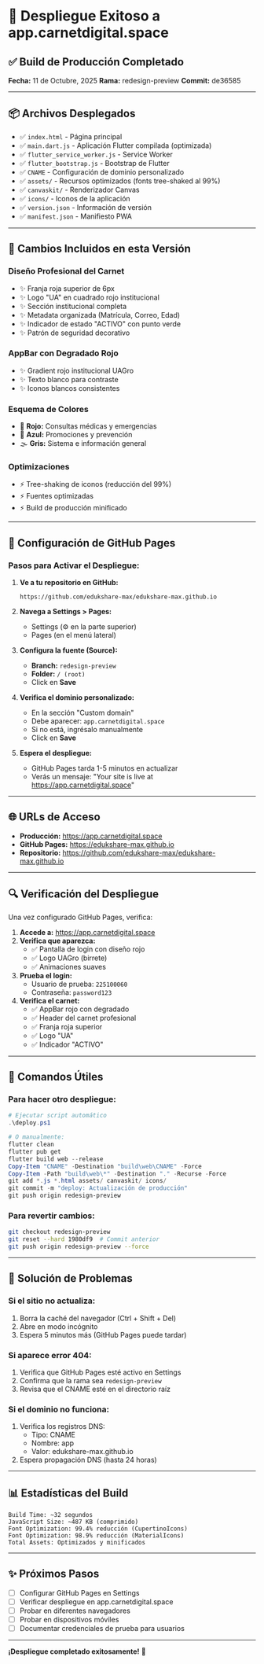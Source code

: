 # 🚀 Despliegue Exitoso a app.carnetdigital.space

## ✅ Build de Producción Completado

**Fecha:** 11 de Octubre, 2025
**Rama:** redesign-preview
**Commit:** de36585

---

## 📦 Archivos Desplegados

- ✅ `index.html` - Página principal
- ✅ `main.dart.js` - Aplicación Flutter compilada (optimizada)
- ✅ `flutter_service_worker.js` - Service Worker
- ✅ `flutter_bootstrap.js` - Bootstrap de Flutter
- ✅ `CNAME` - Configuración de dominio personalizado
- ✅ `assets/` - Recursos optimizados (fonts tree-shaked al 99%)
- ✅ `canvaskit/` - Renderizador Canvas
- ✅ `icons/` - Iconos de la aplicación
- ✅ `version.json` - Información de versión
- ✅ `manifest.json` - Manifiesto PWA

---

## 🎨 Cambios Incluidos en esta Versión

### **Diseño Profesional del Carnet**
- ✨ Franja roja superior de 6px
- ✨ Logo "UA" en cuadrado rojo institucional
- ✨ Sección institucional completa
- ✨ Metadata organizada (Matrícula, Correo, Edad)
- ✨ Indicador de estado "ACTIVO" con punto verde
- ✨ Patrón de seguridad decorativo

### **AppBar con Degradado Rojo**
- ✨ Gradient rojo institucional UAGro
- ✨ Texto blanco para contraste
- ✨ Iconos blancos consistentes

### **Esquema de Colores**
- 🔴 **Rojo:** Consultas médicas y emergencias
- 🔵 **Azul:** Promociones y prevención
- 🌫️ **Gris:** Sistema e información general

### **Optimizaciones**
- ⚡ Tree-shaking de iconos (reducción del 99%)
- ⚡ Fuentes optimizadas
- ⚡ Build de producción minificado

---

## 🔧 Configuración de GitHub Pages

### **Pasos para Activar el Despliegue:**

1. **Ve a tu repositorio en GitHub:**
   ```
   https://github.com/edukshare-max/edukshare-max.github.io
   ```

2. **Navega a Settings > Pages:**
   - Settings (⚙️ en la parte superior)
   - Pages (en el menú lateral)

3. **Configura la fuente (Source):**
   - **Branch:** `redesign-preview`
   - **Folder:** `/ (root)`
   - Click en **Save**

4. **Verifica el dominio personalizado:**
   - En la sección "Custom domain"
   - Debe aparecer: `app.carnetdigital.space`
   - Si no está, ingrésalo manualmente
   - Click en **Save**

5. **Espera el despliegue:**
   - GitHub Pages tarda 1-5 minutos en actualizar
   - Verás un mensaje: "Your site is live at https://app.carnetdigital.space"

---

## 🌐 URLs de Acceso

- **Producción:** https://app.carnetdigital.space
- **GitHub Pages:** https://edukshare-max.github.io
- **Repositorio:** https://github.com/edukshare-max/edukshare-max.github.io

---

## 🔍 Verificación del Despliegue

Una vez configurado GitHub Pages, verifica:

1. **Accede a:** https://app.carnetdigital.space
2. **Verifica que aparezca:**
   - ✅ Pantalla de login con diseño rojo
   - ✅ Logo UAGro (birrete)
   - ✅ Animaciones suaves
3. **Prueba el login:**
   - Usuario de prueba: `225100060`
   - Contraseña: `password123`
4. **Verifica el carnet:**
   - ✅ AppBar rojo con degradado
   - ✅ Header del carnet profesional
   - ✅ Franja roja superior
   - ✅ Logo "UA"
   - ✅ Indicador "ACTIVO"

---

## 📝 Comandos Útiles

### **Para hacer otro despliegue:**
```powershell
# Ejecutar script automático
.\deploy.ps1

# O manualmente:
flutter clean
flutter pub get
flutter build web --release
Copy-Item "CNAME" -Destination "build\web\CNAME" -Force
Copy-Item -Path "build\web\*" -Destination "." -Recurse -Force
git add *.js *.html assets/ canvaskit/ icons/
git commit -m "deploy: Actualización de producción"
git push origin redesign-preview
```

### **Para revertir cambios:**
```bash
git checkout redesign-preview
git reset --hard 1980df9  # Commit anterior
git push origin redesign-preview --force
```

---

## 🐛 Solución de Problemas

### **Si el sitio no actualiza:**
1. Borra la caché del navegador (Ctrl + Shift + Del)
2. Abre en modo incógnito
3. Espera 5 minutos más (GitHub Pages puede tardar)

### **Si aparece error 404:**
1. Verifica que GitHub Pages esté activo en Settings
2. Confirma que la rama sea `redesign-preview`
3. Revisa que el CNAME esté en el directorio raíz

### **Si el dominio no funciona:**
1. Verifica los registros DNS:
   - Tipo: CNAME
   - Nombre: app
   - Valor: edukshare-max.github.io
2. Espera propagación DNS (hasta 24 horas)

---

## 📊 Estadísticas del Build

```
Build Time: ~32 segundos
JavaScript Size: ~487 KB (comprimido)
Font Optimization: 99.4% reducción (CupertinoIcons)
Font Optimization: 98.9% reducción (MaterialIcons)
Total Assets: Optimizados y minificados
```

---

## ✨ Próximos Pasos

- [ ] Configurar GitHub Pages en Settings
- [ ] Verificar despliegue en app.carnetdigital.space
- [ ] Probar en diferentes navegadores
- [ ] Probar en dispositivos móviles
- [ ] Documentar credenciales de prueba para usuarios

---

**¡Despliegue completado exitosamente!** 🎉
